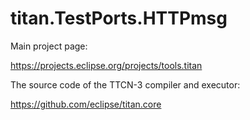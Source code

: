 # titan.TestPorts.HTTPmsg

Main project page:

https://projects.eclipse.org/projects/tools.titan

The source code of the TTCN-3 compiler and executor:

https://github.com/eclipse/titan.core
